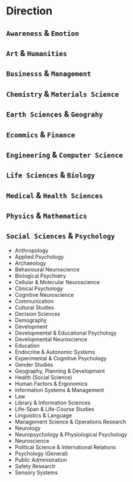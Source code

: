 # Direction
## `Awareness` & `Emotion`
## `Art` & `Humanities`

## `Businesss` & `Management`
## `Chemistry` & `Materials Science`
## `Earth Sciences` & `Geograhy`
## `Ecommics` & `Finance`
## `Engineering` & `Computer Science`
## `Life Sciences` & `Biology`
## `Medical` & `Health Sciences`
## `Physics` & `Mathematics` 
## `Social Sciences` & `Psychology`
* Anthropology
* Applied Psychology
* Archaeology
* Behavioural Neuroscience
* Biological Psychiatry
* Cellular & Molecular Neuroscience
* Clinical Psychology
* Cognitive Neuroscience
* Communication
* Cultural Studies
* Decision Sciences
* Demography
* Development
* Developmental & Educational Psychology
* Developmental Neuroscience
* Education
* Endocrine & Autonomic Systems
* Experimental & Cognitive Psychology
* Gender Studies
* Geography, Planning & Development
* Health (Social Science)
* Human Factors & Ergonomics
* Information Systems & Management
* Law
* Library & Information Sciences
* Life-Span & Life-Course Studies
* Linguistics & Language
* Management Science & Operations Research
* Neurology
* Neuropsychology & Physiological Psychology
* Neuroscience
* Political Science & International Relations
* Psychology (General)
* Public Administration
* Safety Research
* Sensory Systems